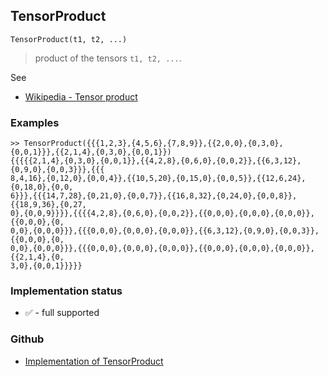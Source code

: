 ## TensorProduct

```
TensorProduct(t1, t2, ...)
```

> product of the tensors `t1, t2, ...`.


See  
* [Wikipedia - Tensor product](https://en.wikipedia.org/wiki/Tensor_product)

### Examples

```
>> TensorProduct({{{1,2,3},{4,5,6},{7,8,9}},{{2,0,0},{0,3,0},{0,0,1}}},{{2,1,4},{0,3,0},{0,0,1}})
{{{{{2,1,4},{0,3,0},{0,0,1}},{{4,2,8},{0,6,0},{0,0,2}},{{6,3,12},{0,9,0},{0,0,3}}},{{{
8,4,16},{0,12,0},{0,0,4}},{{10,5,20},{0,15,0},{0,0,5}},{{12,6,24},{0,18,0},{0,0,
6}}},{{{14,7,28},{0,21,0},{0,0,7}},{{16,8,32},{0,24,0},{0,0,8}},{{18,9,36},{0,27,
0},{0,0,9}}}},{{{{4,2,8},{0,6,0},{0,0,2}},{{0,0,0},{0,0,0},{0,0,0}},{{0,0,0},{0,
0,0},{0,0,0}}},{{{0,0,0},{0,0,0},{0,0,0}},{{6,3,12},{0,9,0},{0,0,3}},{{0,0,0},{0,
0,0},{0,0,0}}},{{{0,0,0},{0,0,0},{0,0,0}},{{0,0,0},{0,0,0},{0,0,0}},{{2,1,4},{0,
3,0},{0,0,1}}}}}
```

### Implementation status

* &#x2705; - full supported

### Github

* [Implementation of TensorProduct](https://github.com/axkr/symja_android_library/blob/master/symja_android_library/matheclipse-core/src/main/java/org/matheclipse/core/builtin/TensorFunctions.java#L893) 
